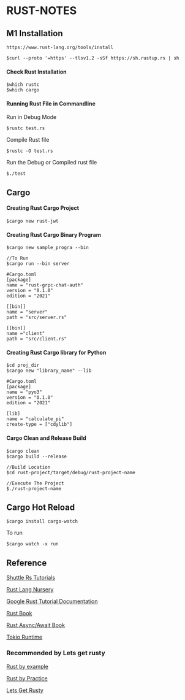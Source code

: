 # RUST-NOTES
## M1 Installation
```
https://www.rust-lang.org/tools/install
```
```vim
$curl --proto '=https' --tlsv1.2 -sSf https://sh.rustup.rs | sh
```
#### Check Rust Installation
```vim
$which rustc
$which cargo
```
#### Running Rust File in Commandline
Run in Debug Mode
```vim
$rustc test.rs
```
Compile Rust file 
```vim
$rustc -O test.rs
```
Run the Debug or Compiled rust file
```vim
$./test
```
## Cargo
#### Creating Rust Cargo Project
```vim
$cargo new rust-jwt
```
#### Creating Rust Cargo Binary Program
```vim
$cargo new sample_progra --bin

//To Run
$cargo run --bin server
```
```vim
#Cargo.toml
[package]
name = "rust-grpc-chat-auth"
version = "0.1.0"
edition = "2021"

[[bin]]
name = "server"
path = "src/server.rs"

[[bin]]
name ="client"
path = "src/client.rs"
```
#### Creating Rust Cargo library for Python
```vim
$cd proj_dir
$cargo new "library_name" --lib
```
```vim
#Cargo.toml
[package]
name = "pyo3"
version = "0.1.0"
edition = "2021"

[lib]
name = "calculate_pi"
create-type = ["cdylib"]
```
#### Cargo Clean and Release Build
```vim
$cargo clean
$cargo build --release
```
```vim
//Build Location
$cd rust-project/target/debug/rust-project-name

//Execute The Project
$./rust-project-name
```
## Cargo Hot Reload
```vim
$cargo install cargo-watch
```
To run
```vim
$cargo watch -x run
```
## Reference
[Shuttle Rs Tutorials](https://docs.shuttle.rs/tutorials/websocket-chat-app-js)

[Rust Lang Nursery](https://rust-lang-nursery.github.io/rust-cookbook/web/clients/requests.html)

[Google Rust Tutorial Documentation](https://doc.rust-lang.org/book/title-page.html)

[Rust Book](https://doc.rust-lang.org/1.30.0/book/first-edition/patterns.html)

[Rust Async/Await Book](https://rust-lang.github.io/async-book/01_getting_started/01_chapter.html)

[Tokio Runtime](https://tokio.rs/tokio/tutorial)

### Recommended by Lets get rusty
[Rust by example](https://doc.rust-lang.org/stable/rust-by-example/)

[Rust by Practice](https://practice.course.rs/basic-types/numbers.html)

[Lets Get Rusty](https://learn.letsgetrusty.com/index.html)
